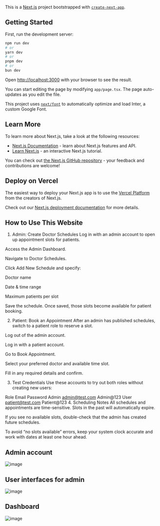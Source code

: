 This is a [Next.js](https://nextjs.org/) project bootstrapped with [`create-next-app`](https://github.com/vercel/next.js/tree/canary/packages/create-next-app).

## Getting Started

First, run the development server:

```bash
npm run dev
# or
yarn dev
# or
pnpm dev
# or
bun dev
```

Open [http://localhost:3000](http://localhost:3000) with your browser to see the result.

You can start editing the page by modifying `app/page.tsx`. The page auto-updates as you edit the file.

This project uses [`next/font`](https://nextjs.org/docs/basic-features/font-optimization) to automatically optimize and load Inter, a custom Google Font.

## Learn More

To learn more about Next.js, take a look at the following resources:

- [Next.js Documentation](https://nextjs.org/docs) - learn about Next.js features and API.
- [Learn Next.js](https://nextjs.org/learn) - an interactive Next.js tutorial.

You can check out [the Next.js GitHub repository](https://github.com/vercel/next.js/) - your feedback and contributions are welcome!

## Deploy on Vercel

The easiest way to deploy your Next.js app is to use the [Vercel Platform](https://vercel.com/new?utm_medium=default-template&filter=next.js&utm_source=create-next-app&utm_campaign=create-next-app-readme) from the creators of Next.js.

Check out our [Next.js deployment documentation](https://nextjs.org/docs/deployment) for more details.

## How to Use This Website
1. Admin: Create Doctor Schedules
Log in with an admin account to open up appointment slots for patients.

Access the Admin Dashboard.

Navigate to Doctor Schedules.

Click Add New Schedule and specify:

Doctor name

Date & time range

Maximum patients per slot

Save the schedule. Once saved, those slots become available for patient booking.

2. Patient: Book an Appointment
After an admin has published schedules, switch to a patient role to reserve a slot.

Log out of the admin account.

Log in with a patient account.

Go to Book Appointment.

Select your preferred doctor and available time slot.

Fill in any required details and confirm.

3. Test Credentials
Use these accounts to try out both roles without creating new users:

Role	Email	Password
Admin	admin@test.com	Admin@123
User	patient@test.com	Patient@123
4. Scheduling Notes
All schedules and appointments are time-sensitive. Slots in the past will automatically expire.

If you see no available slots, double-check that the admin has created future schedules.

To avoid “no slots available” errors, keep your system clock accurate and work with dates at least one hour ahead.
## Admin account 
![image](https://github.com/user-attachments/assets/247d8dcf-c378-47f1-bf2b-ff9ab0268520)

## User interfaces for admin 
![image](https://github.com/user-attachments/assets/3ef3fc56-2222-4c4b-8754-59865d86a872)
## Dashboard 
![image](https://github.com/user-attachments/assets/d82f5b86-a87c-4b78-95ba-633d0ec91f70)


